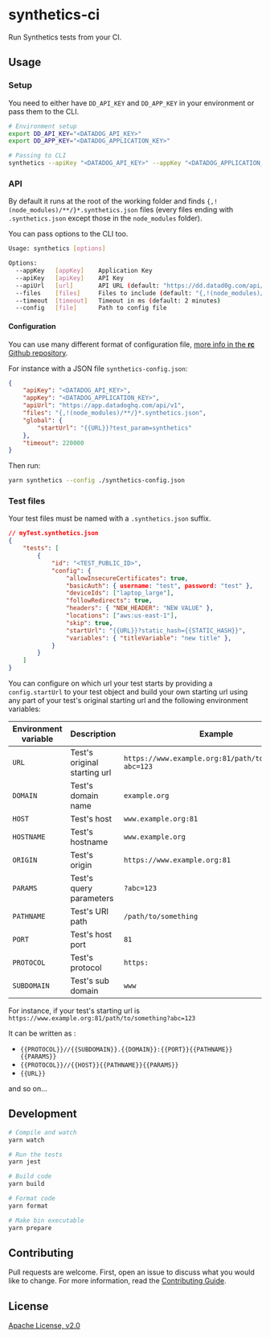 # synthetics-ci
Run Synthetics tests from your CI.

## Usage

### Setup

You need to either have `DD_API_KEY` and `DD_APP_KEY` in your environment or pass them to the CLI.
```bash
# Environment setup
export DD_API_KEY="<DATADOG_API_KEY>"
export DD_APP_KEY="<DATADOG_APPLICATION_KEY>"

# Passing to CLI
synthetics --apiKey "<DATADOG_API_KEY>" --appKey "<DATADOG_APPLICATION_KEY>"
```

### API

By default it runs at the root of the working folder and finds `{,!(node_modules)/**/}*.synthetics.json` files (every files ending with `.synthetics.json` except those in the `node_modules` folder).

You can pass options to the CLI too.

```bash
Usage: synthetics [options]

Options:
  --appKey   [appKey]    Application Key
  --apiKey   [apiKey]    API Key
  --apiUrl   [url]       API URL (default: "https://dd.datad0g.com/api/v1")
  --files    [files]     Files to include (default: "{,!(node_modules)/**/}*.synthetics.json")
  --timeout  [timeout]   Timeout in ms (default: 2 minutes)
  --config   [file]      Path to config file
```

#### Configuration

You can use many different format of configuration file, [more info in the **rc** Github repository](https://github.com/dominictarr/rc#standards).

For instance with a JSON file `synthetics-config.json`:

```json
{
    "apiKey": "<DATADOG_API_KEY>",
    "appKey": "<DATADOG_APPLICATION_KEY>",
    "apiUrl": "https://app.datadoghq.com/api/v1",
    "files": "{,!(node_modules)/**/}*.synthetics.json",
    "global": {
        "startUrl": "{{URL}}?test_param=synthetics"
    },
    "timeout": 220000
}
```

Then run:

```bash
yarn synthetics --config ./synthetics-config.json
```

### Test files

Your test files must be named with a `.synthetics.json` suffix.

```json
// myTest.synthetics.json
{
    "tests": [
        {
            "id": "<TEST_PUBLIC_ID>",
            "config": {
                "allowInsecureCertificates": true,
                "basicAuth": { username: "test", password: "test" },
                "deviceIds": ["laptop_large"],
                "followRedirects": true,
                "headers": { "NEW_HEADER": "NEW VALUE" },
                "locations": ["aws:us-east-1"],
                "skip": true,
                "startUrl": "{{URL}}?static_hash={{STATIC_HASH}}",
                "variables": { "titleVariable": "new title" },
            }
        }
    ]
}
```

You can configure on which url your test starts by providing a `config.startUrl` to your test object and build your own starting url using any part of your test's original starting url and the following environment variables: 

| Environment variable | Description                  | Example                                                |
|----------------------|------------------------------|--------------------------------------------------------|
| `URL`                | Test's original starting url | `https://www.example.org:81/path/to/something?abc=123` |
| `DOMAIN`             | Test's domain name           | `example.org`                                          |
| `HOST`               | Test's host                  | `www.example.org:81`                                   |
| `HOSTNAME`           | Test's hostname              | `www.example.org`                                      |
| `ORIGIN`             | Test's origin                | `https://www.example.org:81`                           |
| `PARAMS`             | Test's query parameters      | `?abc=123`                                             |
| `PATHNAME`           | Test's URl path              | `/path/to/something`                                   |
| `PORT`               | Test's host port             | `81`                                                   |
| `PROTOCOL`           | Test's protocol              | `https:`                                               |
| `SUBDOMAIN`          | Test's sub domain            | `www`                                                  |

For instance, if your test's starting url is `https://www.example.org:81/path/to/something?abc=123`

It can be written as :

* `{{PROTOCOL}}//{{SUBDOMAIN}}.{{DOMAIN}}:{{PORT}}{{PATHNAME}}{{PARAMS}}`
* `{{PROTOCOL}}//{{HOST}}{{PATHNAME}}{{PARAMS}}`
* `{{URL}}`

and so on...

## Development

```bash
# Compile and watch
yarn watch

# Run the tests
yarn jest

# Build code
yarn build

# Format code
yarn format

# Make bin executable
yarn prepare
```

## Contributing

Pull requests are welcome. First, open an issue to discuss what you would like to change. For more information, read the [Contributing Guide](CONTRIBUTING.md).

## License

[Apache License, v2.0](LICENSE)
